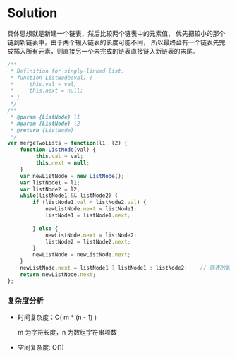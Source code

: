 # Solution

具体思想就是新建一个链表，然后比较两个链表中的元素值，
优先把较小的那个链到新链表中，由于两个输入链表的长度可能不同，
所以最终会有一个链表先完成插入所有元素，则直接另一个未完成的链表直接链入新链表的末尾。

```js
/**
 * Definition for singly-linked list.
 * function ListNode(val) {
 *     this.val = val;
 *     this.next = null;
 * }
 */
/**
 * @param {ListNode} l1
 * @param {ListNode} l2
 * @return {ListNode}
 */
var mergeTwoLists = function(l1, l2) {
    function ListNode(val) {
         this.val = val;
         this.next = null;
    }
    var newListNode = new ListNode();
    var listNode1 = l1;
    var listNode2 = l2;
    while(listNode1 && listNode2) {
        if (listNode1.val < listNode2.val) {
            newListNode.next = listNode1;
            listNode1 = listNode1.next;
            
        } else {
            newListNode.next = listNode2;
            listNode2 = listNode2.next;
        }
        newListNode = newListNode.next;
    }
    newListNode.next = listNode1 ? listNode1 : listNode2;    // 链表的最后一项的next必须是null，这里listNode1, listNode2至少会有一项是null
    return newListNode.next;
};
```
### 复杂度分析

* 时间复杂度：O( m * (n - 1) )

  m 为字符长度，n 为数组字符串项数
  
* 空间复杂度: O(1)

